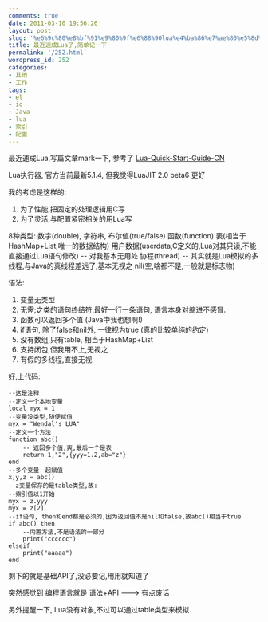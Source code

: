 ```yaml
---
comments: true
date: 2011-03-10 19:56:26
layout: post
slug: '%e6%9c%80%e8%bf%91%e9%80%9f%e6%88%90lua%e4%ba%86%e7%ae%80%e5%8d%95%e8%ae%b0%e4%b8%80%e4%b8%8b'
title: 最近速成Lua了,简单记一下
permalink: '/252.html'
wordpress_id: 252
categories:
- 其他
- 工作
tags:
- el
- io
- Java
- lua
- 索引
- 配置
---
```


最近速成Lua,写篇文章mark一下, 参考了 [Lua-Quick-Start-Guide-CN](http://luaforge.net/frs/download.php/4416/A_Quick_Start_Guide_On_Lua_For_C_C_Programmer_CN.pdf)

Lua执行器, 官方当前最新5.1.4, 但我觉得LuaJIT 2.0 beta6 更好

我的考虑是这样的:
1. 为了性能,把固定的处理逻辑用C写
2. 为了灵活,与配置紧密相关的用Lua写

8种类型: 
数字(double), 字符串, 布尔值(true/false)
函数(function)
表(相当于HashMap+List,唯一的数据结构)
用户数据(userdata,C定义的,Lua对其只读,不能直接通过Lua语句修改) -- 对我基本无用处
协程(thread) -- 其实就是Lua模拟的多线程,与Java的真线程差远了,基本无视之
nil(空,啥都不是,一般就是标志物)

语法:
1. 变量无类型
2. 无需;之类的语句终结符,最好一行一条语句, 语言本身对缩进不感冒.
3. 函数可以返回多个值 (Java中我也想啊!)
4. if语句, 除了false和nil外, 一律视为true (真的比较单纯的约定)
5. 没有数组,只有table, 相当于HashMap+List
6. 支持闭包,但我用不上,无视之
7. 有假的多线程,直接无视

好,上代码:

    --这是注释
    --定义一个本地变量
    local myx = 1
    --变量没类型,随便赋值
    myx = "Wendal's LUA"
    --定义一个方法
    function abc()
        -- 返回多个值,爽,最后一个是表
        return 1,"2",{yyy=1.2,ab="z"}
    end
    --多个变量一起赋值
    x,y,z = abc()
    --z变量保存的是table类型,故:
    --索引值以1开始
    myx = z.yyy
    myx = z[2]
    --if语句, then和end都是必须的,因为返回值不是nil和false,故abc()相当于true
    if abc() then
        --内置方法,不是语法的一部分
        print("cccccc")
    elseif
        print("aaaaa")
    end
    
剩下的就是基础API了,没必要记,用用就知道了

突然感觉到 编程语言就是 语法+API  ---> 有点废话

另外提醒一下, Lua没有对象,不过可以通过table类型来模拟.

